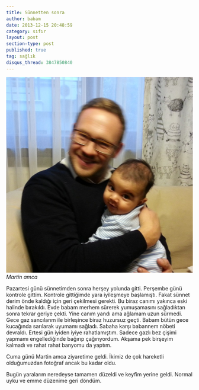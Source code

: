 ```yaml
---
title: Sünnetten sonra
author: babam
date: 2013-12-15 20:48:59
category: sıfır
layout: post
section-type: post
published: true
tag: sağlık
disqus_thread: 3847850840
---
```


![Martin amca](/img/posts/martin_amca.jpg)
*Martin amca*

Pazartesi günü sünnetimden sonra herşey yolunda gitti. Perşembe günü kontrole gittim. Kontrole gittiğimde yara iyileşmeye başlamıştı. Fakat sünnet derim önde kaldığı için geri çekilmesi gerekti. Bu biraz canımı yakınca eski halinde bırakıldı. Evde babam merhem sürerek yumuşamasını sağladıktan sonra tekrar geriye çekti. Yine canım yandı ama ağlamam uzun sürmedi. Gece gaz sancılarım ile birleşince biraz huzursuz geçti. Babam bütün gece kucağında sarılarak uyumamı sağladı. Sabaha karşı babannem nöbeti devraldı. Ertesi gün iyiden iyiye rahatlamıştım. Sadece gazlı bez çişimi yapmamı engellediğinde bağırıp çağırıyordum. Akşama pek birşeyim kalmadı ve rahat rahat banyomu da yaptım.

Cuma günü Martin amca ziyaretime geldi. İkimiz de çok hareketli olduğumuzdan fotoğraf ancak bu kadar oldu.

Bugün yaralarım neredeyse tamamen düzeldi ve keyfim yerine geldi. Normal uyku ve emme düzenime geri döndüm.
